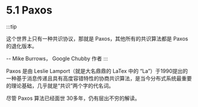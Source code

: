 # 5.1 Paxos

:::tip <i></i>

这个世界上只有一种共识协议，那就是 Paxos，其他所有的共识算法都是 Paxos 的退化版本。

-- Mike Burrows， Google Chubby 作者
:::

Paxos 是由 Leslie Lamport（就是大名鼎鼎的 LaTex 中的 “La”）于1990提出的一种基于消息传递且具有高度容错特性的协商共识算法，是当今分布式系统最重要的理论基础，几乎就是“共识”两个字的代名词。

尽管 Paxos 算法已经面世 30多年，仍有层出不穷的解读。